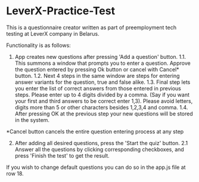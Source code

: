 # LeverX-Practice-Test
 
This is a questionnaire creator written as part of preemployment tech testing at LeverX company in Belarus.

Functionality is as follows:
 1. App creates new questions after pressing 'Add a question' button.
   1.1. This summons a window that prompts you to enter a question. Approve the question entered by pressing Ok button or cancel with Cancel* button. 
   1.2. Next 4 steps in the same window are steps for entering answer variants for the question, true and false alike.
   1.3. Final step lets you enter the list of correct answers from those entered in previous steps. Please enter up to 4 digits divided by a comma. (Say if you want your first and third answers to be correct enter 1,3). Please avoid letters, digits more than 5 or other characters besides 1,2,3,4 and comma.
   1.4. After pressing OK at the previous step your new questions will be stored in the system. 
   
   *Cancel button cancels the entire question entering process at any step
   
 2. After adding all desired questions, press the 'Start the quiz' button.
   2.1 Answer all the questions by clicking corresponding checkboxes, and press 'Finish the test' to get the result.

If you wish to change default questions you can do so in the app.js file at row 18.
